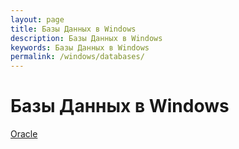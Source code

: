 ```yaml
---
layout: page
title: Базы Данных в Windows
description: Базы Данных в Windows
keywords: Базы Данных в Windows
permalink: /windows/databases/
---
```


# Базы Данных в Windows

[Oracle](http://oracle-dba.ru/database/installation/)
